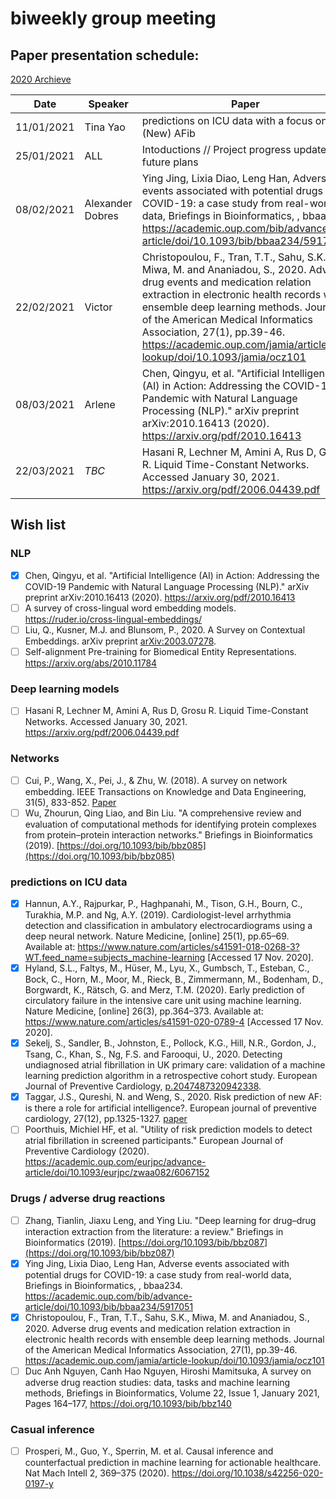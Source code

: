 # biweekly group meeting

## Paper presentation schedule:

[2020 Archieve](2020-12-18.md)

| Date       | Speaker   | Paper                                                                                                                                              | Slides |
|------------|-----------|----------------------------------------------------------------------------------------------------------------------------------------------------|--------|
| 11/01/2021 | Tina Yao | predictions on ICU data with a focus on (New) AFib |  
| 25/01/2021 | ALL | Intoductions // Project progress update and future plans |  
| 08/02/2021 | Alexander Dobres  | Ying Jing, Lixia Diao, Leng Han, Adverse events associated with potential drugs for COVID-19: a case study from real-world data, Briefings in Bioinformatics, , bbaa234. https://academic.oup.com/bib/advance-article/doi/10.1093/bib/bbaa234/5917051|  |
| 22/02/2021 | Victor | Christopoulou, F., Tran, T.T., Sahu, S.K., Miwa, M. and Ananiadou, S., 2020. Adverse drug events and medication relation extraction in electronic health records with ensemble deep learning methods. Journal of the American Medical Informatics Association, 27(1), pp.39-46. https://academic.oup.com/jamia/article-lookup/doi/10.1093/jamia/ocz101|  |
| 08/03/2021 | Arlene | Chen, Qingyu, et al. "Artificial Intelligence (AI) in Action: Addressing the COVID-19 Pandemic with Natural Language Processing (NLP)." arXiv preprint arXiv:2010.16413 (2020). https://arxiv.org/pdf/2010.16413 | |
| 22/03/2021 | *TBC* | Hasani R, Lechner M, Amini A, Rus D, Grosu R. Liquid Time-Constant Networks. Accessed January 30, 2021. https://arxiv.org/pdf/2006.04439.pdf | |
## Wish list
### NLP
   - [x] Chen, Qingyu, et al. "Artificial Intelligence (AI) in Action: Addressing the COVID-19 Pandemic with Natural Language Processing (NLP)." arXiv preprint arXiv:2010.16413 (2020). https://arxiv.org/pdf/2010.16413
   - [ ] A survey of cross-lingual word embedding models. https://ruder.io/cross-lingual-embeddings/
   - [ ] Liu, Q., Kusner, M.J. and Blunsom, P., 2020. A Survey on Contextual Embeddings. arXiv preprint [arXiv:2003.07278](https://arxiv.org/pdf/2003.07278.pdf).
   - [ ] Self-alignment Pre-training for Biomedical Entity Representations. https://arxiv.org/abs/2010.11784 
### Deep learning models
   - [ ] Hasani R, Lechner M, Amini A, Rus D, Grosu R. Liquid Time-Constant Networks. Accessed January 30, 2021. https://arxiv.org/pdf/2006.04439.pdf

### Networks
   - [ ] Cui, P., Wang, X., Pei, J., & Zhu, W. (2018). A survey on network embedding. IEEE Transactions on Knowledge and Data Engineering, 31(5), 833-852. [Paper](https://ieeexplore.ieee.org/document/8392745)
   - [ ] Wu, Zhourun, Qing Liao, and Bin Liu. "A comprehensive review and evaluation of computational methods for identifying protein complexes from protein–protein interaction networks." Briefings in Bioinformatics (2019). [https://doi.org/10.1093/bib/bbz085](https://doi.org/10.1093/bib/bbz085)

###  predictions on ICU data
   - [x] Hannun, A.Y., Rajpurkar, P., Haghpanahi, M., Tison, G.H., Bourn, C., Turakhia, M.P. and Ng, A.Y. (2019). Cardiologist-level arrhythmia detection and classification in ambulatory electrocardiograms using a deep neural network. Nature Medicine, [online] 25(1), pp.65–69. Available at: https://www.nature.com/articles/s41591-018-0268-3?WT.feed_name=subjects_machine-learning [Accessed 17 Nov. 2020].
   - [x] Hyland, S.L., Faltys, M., Hüser, M., Lyu, X., Gumbsch, T., Esteban, C., Bock, C., Horn, M., Moor, M., Rieck, B., Zimmermann, M., Bodenham, D., Borgwardt, K., Rätsch, G. and Merz, T.M. (2020). Early prediction of circulatory failure in the intensive care unit using machine learning. Nature Medicine, [online] 26(3), pp.364–373. Available at: https://www.nature.com/articles/s41591-020-0789-4 [Accessed 17 Nov. 2020].
   - [x] Sekelj, S., Sandler, B., Johnston, E., Pollock, K.G., Hill, N.R., Gordon, J., Tsang, C., Khan, S., Ng, F.S. and Farooqui, U., 2020. Detecting undiagnosed atrial fibrillation in UK primary care: validation of a machine learning prediction algorithm in a retrospective cohort study. European Journal of Preventive Cardiology, [p.2047487320942338](https://journals.sagepub.com/doi/full/10.1177/2047487320942338?casa_token=kByVMM5DMv4AAAAA%3A2HZ8aMUupvqk8jzIlGIKY4j6u6okUOIBJ-OEsYTeywPHw1aCgyfysrIf_1P9GoovW9t2hKotHSmlCQ).
   - [x] Taggar, J.S., Qureshi, N. and Weng, S., 2020. Risk prediction of new AF: is there a role for artificial intelligence?. European journal of preventive cardiology, 27(12), pp.1325-1327. [paper](https://journals.sagepub.com/doi/full/10.1177/2047487319879525?casa_token=Jkle3ojMDUwAAAAA:Hmce49L6f4Q7tg1UiKZGE8EUXguAArnkW39UXmbntQP9IbhuStErJ69N-69UwuwwdKprVw0Hr_wZiA)
   - [ ] Poorthuis, Michiel HF, et al. "Utility of risk prediction models to detect atrial fibrillation in screened participants." European Journal of Preventive Cardiology (2020). https://academic.oup.com/eurjpc/advance-article/doi/10.1093/eurjpc/zwaa082/6067152
   
### Drugs / adverse drug reactions
   - [ ] Zhang, Tianlin, Jiaxu Leng, and Ying Liu. "Deep learning for drug–drug interaction extraction from the literature: a review." Briefings in Bioinformatics (2019). [https://doi.org/10.1093/bib/bbz087](https://doi.org/10.1093/bib/bbz087)
   - [x] Ying Jing, Lixia Diao, Leng Han, Adverse events associated with potential drugs for COVID-19: a case study from real-world data, Briefings in Bioinformatics, , bbaa234. https://academic.oup.com/bib/advance-article/doi/10.1093/bib/bbaa234/5917051
   - [x] Christopoulou, F., Tran, T.T., Sahu, S.K., Miwa, M. and Ananiadou, S., 2020. Adverse drug events and medication relation extraction in electronic health records with ensemble deep learning methods. Journal of the American Medical Informatics Association, 27(1), pp.39-46. https://academic.oup.com/jamia/article-lookup/doi/10.1093/jamia/ocz101
   - [ ] Duc Anh Nguyen, Canh Hao Nguyen, Hiroshi Mamitsuka, A survey on adverse drug reaction studies: data, tasks and machine learning methods, Briefings in Bioinformatics, Volume 22, Issue 1, January 2021, Pages 164–177, https://doi.org/10.1093/bib/bbz140

### Casual inference
   - [ ] Prosperi, M., Guo, Y., Sperrin, M. et al. Causal inference and counterfactual prediction in machine learning for actionable healthcare. Nat Mach Intell 2, 369–375 (2020). https://doi.org/10.1038/s42256-020-0197-y
